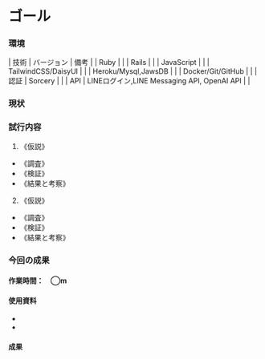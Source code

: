 # ゴール
### 環境
| 技術 | バージョン | 備考 |
| Ruby | |
| Rails | |
| JavaScript | |
| TailwindCSS/DaisyUI | |
| Heroku/Mysql,JawsDB | |
| Docker/Git/GitHub | |
| 認証 | Sorcery | |
| API | LINEログイン,LINE Messaging API, OpenAI API | |

### 現状
<!--タスク分解（何ができて、何ができてないかを可視化）-->

### 試行内容
<!--仮説→調査→検証→結果と考察-->
1. 《仮説》
  - 《調査》
  - 《検証》
  - 《結果と考察》
2. 《仮説》
  - 《調査》
  - 《検証》
  - 《結果と考察》

### 今回の成果
#### 作業時間：　◯m
#### 使用資料
- []()
- []()
#### 成果
<!--現状から持ってきて、ToDo更新して考察>
